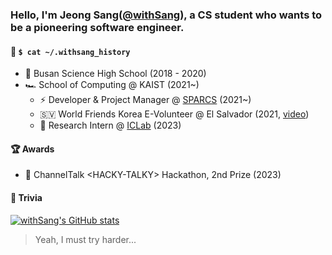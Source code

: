 ### Hello, I'm Jeong Sang([@withSang](https://github.com/withSang/)), a CS student who wants to be a pioneering software engineer.

#### 💼 `$ cat ~/.withsang_history`

- 🏁 Busan Science High School (2018 - 2020)
- 🏎️ School of Computing @ KAIST (2021~)
  - ⚡️ Developer & Project Manager @ [SPARCS](https://sparcs.org) (2021~)
  - 🇸🇻 World Friends Korea E-Volunteer @ El Salvador (2021, [video](https://www.youtube.com/watch?v=hmAepXt78EA))
  - 🔬 Research Intern @ [ICLab](https://ic.kaist.ac.kr/) (2023)

#### 🏆 Awards

- 💬 ChannelTalk \<HACKY-TALKY\> Hackathon, 2nd Prize (2023)

#### 👀 Trivia

[![withSang's GitHub stats](https://github-readme-stats.vercel.app/api?username=withsang)](https://github.com/anuraghazra/github-readme-stats)
> Yeah, I must try harder...

<!--
**withSang/withSang** is a ✨ _special_ ✨ repository because its `README.md` (this file) appears on your GitHub profile.
-->
